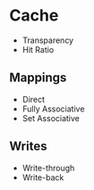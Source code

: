 # Cache

- Transparency
- Hit Ratio

## Mappings

- Direct
- Fully Associative
- Set Associative

## Writes

- Write-through
- Write-back
